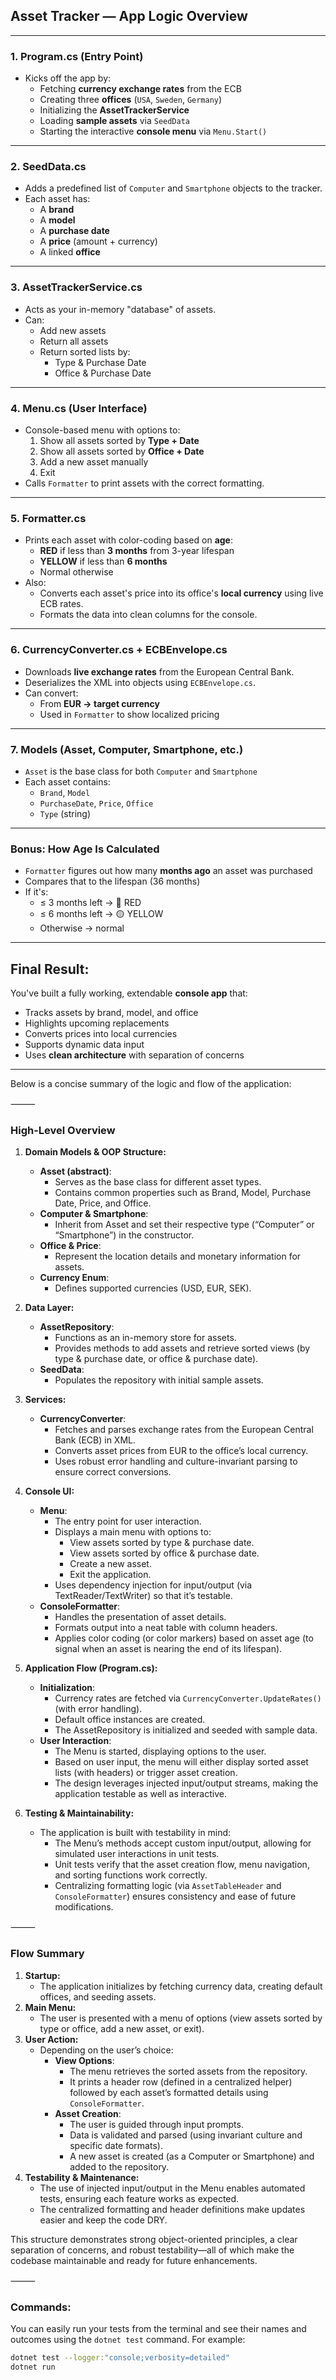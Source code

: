 ## **Asset Tracker — App Logic Overview**

---

### **1. Program.cs (Entry Point)**

- Kicks off the app by:
  - Fetching **currency exchange rates** from the ECB
  - Creating three **offices** (`USA`, `Sweden`, `Germany`)
  - Initializing the **AssetTrackerService**
  - Loading **sample assets** via `SeedData`
  - Starting the interactive **console menu** via `Menu.Start()`

---

### **2. SeedData.cs**

- Adds a predefined list of `Computer` and `Smartphone` objects to the tracker.
- Each asset has:
  - A **brand**
  - A **model**
  - A **purchase date**
  - A **price** (amount + currency)
  - A linked **office**

---

### **3. AssetTrackerService.cs**

- Acts as your in-memory "database" of assets.
- Can:
  - Add new assets
  - Return all assets
  - Return sorted lists by:
    - Type & Purchase Date
    - Office & Purchase Date

---

###  **4. Menu.cs (User Interface)**

- Console-based menu with options to:
  1. Show all assets sorted by **Type + Date**
  2. Show all assets sorted by **Office + Date**
  3. Add a new asset manually
  0. Exit
- Calls `Formatter` to print assets with the correct formatting.

---

### **5. Formatter.cs**

- Prints each asset with color-coding based on **age**:
  - **RED** if less than **3 months** from 3-year lifespan
  - **YELLOW** if less than **6 months**
  - Normal otherwise
- Also:
  - Converts each asset's price into its office's **local currency** using live ECB rates.
  - Formats the data into clean columns for the console.

---

### **6. CurrencyConverter.cs + ECBEnvelope.cs**

- Downloads **live exchange rates** from the European Central Bank.
- Deserializes the XML into objects using `ECBEnvelope.cs`.
- Can convert:
  - From **EUR → target currency**
  - Used in `Formatter` to show localized pricing

---

### **7. Models (Asset, Computer, Smartphone, etc.)**

- `Asset` is the base class for both `Computer` and `Smartphone`
- Each asset contains:
  - `Brand`, `Model`
  - `PurchaseDate`, `Price`, `Office`
  - `Type` (string)

---

### Bonus: How Age Is Calculated

- `Formatter` figures out how many **months ago** an asset was purchased
- Compares that to the lifespan (36 months)
- If it's:
  - ≤ 3 months left → 🔴 RED
  - ≤ 6 months left → 🟡 YELLOW
  - Otherwise → normal

---

## Final Result:
You've built a fully working, extendable **console app** that:
- Tracks assets by brand, model, and office
- Highlights upcoming replacements
- Converts prices into local currencies
- Supports dynamic data input
- Uses **clean architecture** with separation of concerns

---
 Below is a concise summary of the logic and flow of the application:

⸻

### High-Level Overview

1. **Domain Models & OOP Structure:**
   - **Asset (abstract)**: 
     - Serves as the base class for different asset types.
     - Contains common properties such as Brand, Model, Purchase Date, Price, and Office.
   - **Computer & Smartphone**:
     - Inherit from Asset and set their respective type (“Computer” or “Smartphone”) in the constructor.
   - **Office & Price**:
     - Represent the location details and monetary information for assets.
   - **Currency Enum**:
     - Defines supported currencies (USD, EUR, SEK).

2. **Data Layer:**
   - **AssetRepository**:
     - Functions as an in-memory store for assets.
     - Provides methods to add assets and retrieve sorted views (by type & purchase date, or office & purchase date).
   - **SeedData**:
     - Populates the repository with initial sample assets.

3. **Services:**
   - **CurrencyConverter**:
     - Fetches and parses exchange rates from the European Central Bank (ECB) in XML.
     - Converts asset prices from EUR to the office’s local currency.
     - Uses robust error handling and culture-invariant parsing to ensure correct conversions.

4. **Console UI:**
   - **Menu**:
     - The entry point for user interaction.
     - Displays a main menu with options to:
       - View assets sorted by type & purchase date.
       - View assets sorted by office & purchase date.
       - Create a new asset.
       - Exit the application.
     - Uses dependency injection for input/output (via TextReader/TextWriter) so that it’s testable.
   - **ConsoleFormatter**:
     - Handles the presentation of asset details.
     - Formats output into a neat table with column headers.
     - Applies color coding (or color markers) based on asset age (to signal when an asset is nearing the end of its lifespan).

5. **Application Flow (Program.cs):**
   - **Initialization**:
     - Currency rates are fetched via `CurrencyConverter.UpdateRates()` (with error handling).
     - Default office instances are created.
     - The AssetRepository is initialized and seeded with sample data.
   - **User Interaction**:
     - The Menu is started, displaying options to the user.
     - Based on user input, the menu will either display sorted asset lists (with headers) or trigger asset creation.
     - The design leverages injected input/output streams, making the application testable as well as interactive.

6. **Testing & Maintainability:**
   - The application is built with testability in mind:
     - The Menu’s methods accept custom input/output, allowing for simulated user interactions in unit tests.
     - Unit tests verify that the asset creation flow, menu navigation, and sorting functions work correctly.
     - Centralizing formatting logic (via `AssetTableHeader` and `ConsoleFormatter`) ensures consistency and ease of future modifications.

⸻

### Flow Summary

1. **Startup:**
   - The application initializes by fetching currency data, creating default offices, and seeding assets.
2. **Main Menu:**
   - The user is presented with a menu of options (view assets sorted by type or office, add a new asset, or exit).
3. **User Action:**
   - Depending on the user’s choice:
     - **View Options**:
       - The menu retrieves the sorted assets from the repository.
       - It prints a header row (defined in a centralized helper) followed by each asset’s formatted details using `ConsoleFormatter`.
     - **Asset Creation**:
       - The user is guided through input prompts.
       - Data is validated and parsed (using invariant culture and specific date formats).
       - A new asset is created (as a Computer or Smartphone) and added to the repository.
4. **Testability & Maintenance:**
   - The use of injected input/output in the Menu enables automated tests, ensuring each feature works as expected.
   - The centralized formatting and header definitions make updates easier and keep the code DRY.

This structure demonstrates strong object-oriented principles, a clear separation of concerns, and robust testability—all of which make the codebase maintainable and ready for future enhancements.

⸻

### Commands:

You can easily run your tests from the terminal and see their names and outcomes using the `dotnet test` command. For example:

```bash
dotnet test --logger:"console;verbosity=detailed"
dotnet run